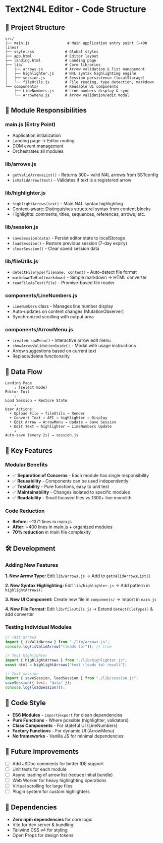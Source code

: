 # Text2N4L Editor - Code Structure

## 📁 Project Structure

```
src/
├── main.js                 # Main application entry point (~400 lines)
├── style.css              # Global styles
├── app.html               # Editor layout
├── landing.html           # Landing page
├── lib/                   # Core libraries
│   ├── arrows.js          # Arrow validation & list management
│   ├── highlighter.js     # N4L syntax highlighting engine
│   ├── session.js         # Session persistence (localStorage)
│   └── fileUtils.js       # File reading, type detection, markdown
└── components/            # Reusable UI components
    ├── LineNumbers.js     # Line numbers display & sync
    └── ArrowMenu.js       # Arrow validation/edit modal
```

## 🧩 Module Responsibilities

### **main.js** (Entry Point)

- Application initialization
- Landing page → Editor routing
- DOM event management
- Orchestrates all modules

### **lib/arrows.js**

- `getValidArrowsList()` - Returns 300+ valid N4L arrows from SSTconfig
- `isValidArrow(text)` - Validates if text is a registered arrow

### **lib/highlighter.js**

- `highlightArrows(text)` - Main N4L syntax highlighting
- Context-aware: Distinguishes structural syntax from content blocks
- Highlights: comments, titles, sequences, references, arrows, etc.

### **lib/session.js**

- `saveSession(data)` - Persist editor state to localStorage
- `loadSession()` - Restore previous session (7-day expiry)
- `clearSession()` - Clear saved session data

### **lib/fileUtils.js**

- `detectFileType(filename, content)` - Auto-detect file format
- `markdownToHtml(markdown)` - Simple markdown → HTML converter
- `readFileAsText(file)` - Promise-based file reader

### **components/LineNumbers.js**

- `LineNumbers` class - Manages line number display
- Auto-updates on content changes (MutationObserver)
- Synchronized scrolling with output area

### **components/ArrowMenu.js**

- `createArrowMenu()` - Interactive arrow edit menu
- `showArrowValidationGuide()` - Modal with usage instructions
- Arrow suggestions based on current text
- Replace/delete functionality

## 🔄 Data Flow

```
Landing Page
    ↓ (select mode)
Editor Init
    ↓
Load Session → Restore State
    ↓
User Actions:
  • Upload File → fileUtils → Render
  • Convert Text → API → highlighter → Display
  • Edit Arrow → ArrowMenu → Update → Save Session
  • Edit Text → highlighter → LineNumbers Update
    ↓
Auto-save (every 2s) → session.js
```

## 🎯 Key Features

### Modular Benefits

- ✅ **Separation of Concerns** - Each module has single responsibility
- ✅ **Reusability** - Components can be used independently
- ✅ **Testability** - Pure functions, easy to unit test
- ✅ **Maintainability** - Changes isolated to specific modules
- ✅ **Readability** - Small focused files vs 1300+ line monolith

### Code Reduction

- **Before**: ~1371 lines in main.js
- **After**: ~400 lines in main.js + organized modules
- **70% reduction** in main file complexity

## 🛠️ Development

### Adding New Features

**1. New Arrow Type:**
Edit `lib/arrows.js` → Add to `getValidArrowsList()`

**2. New Syntax Highlighting:**
Edit `lib/highlighter.js` → Add pattern in `highlightArrows()`

**3. New UI Component:**
Create new file in `components/` → Import in `main.js`

**4. New File Format:**
Edit `lib/fileUtils.js` → Extend `detectFileType()` & add converter

### Testing Individual Modules

```javascript
// Test arrows
import { isValidArrow } from "./lib/arrows.js";
console.log(isValidArrow("(leads to)")); // true

// Test highlighter
import { highlightArrows } from "./lib/highlighter.js";
const html = highlightArrows("test (leads to) result");

// Test session
import { saveSession, loadSession } from "./lib/session.js";
saveSession({ test: "data" });
console.log(loadSession());
```

## 📝 Code Style

- **ES6 Modules** - `import`/`export` for clean dependencies
- **Pure Functions** - Where possible (highlighter, validators)
- **Class Components** - For stateful UI (LineNumbers)
- **Factory Functions** - For dynamic UI (ArrowMenu)
- **No frameworks** - Vanilla JS for minimal dependencies

## 🚀 Future Improvements

- [ ] Add JSDoc comments for better IDE support
- [ ] Unit tests for each module
- [ ] Async loading of arrow list (reduce initial bundle)
- [ ] Web Worker for heavy highlighting operations
- [ ] Virtual scrolling for large files
- [ ] Plugin system for custom highlighters

## 🔗 Dependencies

- **Zero npm dependencies** for core logic
- Vite for dev server & bundling
- Tailwind CSS v4 for styling
- Open Props for design tokens

